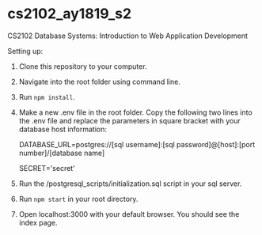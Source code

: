 # cs2102_ay1819_s2
CS2102 Database Systems: Introduction to Web Application Development

Setting up:

1. Clone this repository to your computer.

2. Navigate into the root folder using command line.

3. Run `npm install`.

4. Make a new .env file in the root folder. Copy the following two lines into the .env file and replace the parameters in square bracket with your database host information:

    DATABASE_URL=postgres://[sql username]:[sql password]@[host]:[port number]/[database name] 

    SECRET='secret' 

5. Run the /postgresql_scripts/initialization.sql script in your sql server.

6. Run `npm start` in your root directory. 

7. Open localhost:3000 with your default browser. You should see the index page.
